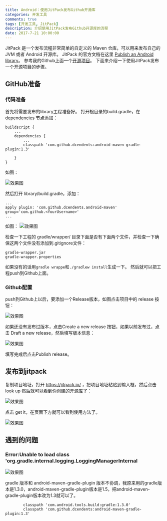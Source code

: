```yaml
---
title: Android：使用JitPack发布Github开源库 
categories: 开发工具
comments: true
tags: [开发工具, JitPack]
description: 介绍使用JitPack发布Github开源库的流程
date: 2017-7-21 10:00:00
---
```


JitPack 是一个发布流程非常简单的自定义的 Maven 仓库，可以用来发布自己的 JVM 或者 Android 开源库。
JitPack 的官方文档在这里 [Publish an Android library](https://jitpack.io/docs/ANDROID/)。
参考我的Github上面一个[开源项目](https://github.com/heqiangflytosky/FastScrollWebView)。
下面来介绍一下使用JitPack发布一个开源项目的步骤。

## GitHub准备

### 代码准备

首先将需要发布的library工程准备好。
打开根目录的build.gradle，在 dependencies 节点添加：

```
buildscript {
    ...
    dependencies {
        ...
        classpath 'com.github.dcendents:android-maven-gradle-plugin:1.3'

    }
}
```

如图：

![效果图](/images/android-use-jitpack-to-publish-github-project/jitpack-root-gradle.png)

然后打开 library/build.gradle，添加：

```
...
apply plugin: 'com.github.dcendents.android-maven'
group='com.github.<YourUsername>'
...

```

如图：
![效果图](/images/android-use-jitpack-to-publish-github-project/jiapack-lib-gradle.png)

检查一下工程的 gradle/wrapper/ 目录下面是否有下面两个文件，并检查一下确保这两个文件没有添加到.gitignore文件：

```
gradle-wrapper.jar
gradle-wrapper.properties
```

如果没有的话用`gradle wrappe`和`./gradlew install`生成一下。
然后就可以把工程push到Github上面。

### Github配置

push到Github上以后，要添加一个Release版本，如图点击项目中的 release 按钮：

![效果图](/images/android-use-jitpack-to-publish-github-project/jitpack-github-add-release.png)

如果还没有发布过版本，点击Create a new release 按钮，如果以前发布过，点击 Draft a new release，然后填写版本信息：

![效果图](/images/android-use-jitpack-to-publish-github-project/jiapack-github-add-version.png)

填写完成后点击Publish release。

## 发布到jitpack

复制项目地址，打开 https://jitpack.io/ ，把项目地址粘贴到输入框，然后点击 look up 然后就可以看到你创建的开源库了：

![效果图](/images/android-use-jitpack-to-publish-github-project/gitpack-look-up.png)

点击 get it，在页面下方就可以看到使用方法了。

![效果图](/images/android-use-jitpack-to-publish-github-project/jitpack-get-it.png)

## 遇到的问题
### Error:Unable to load class 'org.gradle.internal.logging.LoggingManagerInternal

![效果图](/images/android-use-jitpack-to-publish-github-project/jitpack-error-1.png)

gradle 版本和 android-maven-gradle-plugin 版本不协调，我原来用的gradle版本是1.3.0，android-maven-gradle-plugin版本是1.5，把android-maven-gradle-plugin版本改为1.3就可以了。

```
        classpath 'com.android.tools.build:gradle:1.3.0'
        classpath 'com.github.dcendents:android-maven-gradle-plugin:1.3'
```

